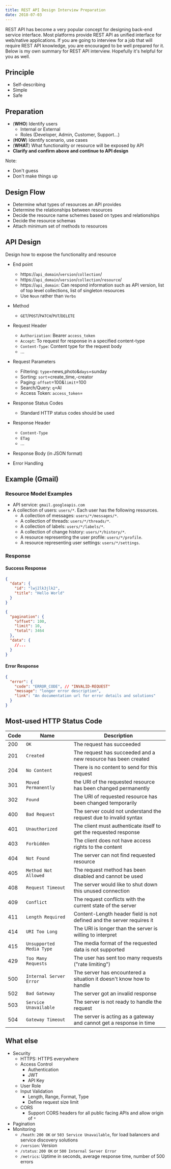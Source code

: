 ```yaml
---
title: REST API Design Interview Preparation
date: 2018-07-03
---
```


REST API has become a very popular concept for designing back-end service interface. Most platforms provide REST API as unified interface for web/native applications. If you are going to interview for a job that will require REST API knowledge, you are encouraged to be well prepared for it. Below is my own summary for REST API interview. Hopefully it's helpful for you as well.

## Principle

- Self-describing
- Simple
- Safe

## Preparation

- (**WHO**) Identify users
  - Internal or External
  - Roles (Developer, Admin, Customer, Support...)
- (**HOW**) Identify scenario, use cases
- (**WHAT**) What functionality or resource will be exposed by API
- **Clarify and confirm above and continue to API design**

Note:

- Don't guess
- Don't make things up

## Design Flow

- Determine what types of resources an API provides
- Determine the relationships between resources
- Decide the resource name schemes based on types and relationships
- Decide the resource schemas
- Attach minimum set of methods to resources

## API Design

Design how to expose the functionality and resource

- End point

  - https://`api_domain`/`version`/`collection`/
  - https://`api_domain`/`version`/`collection`/`resource`/
  - https://`api_domain`: Can respond information such as API version, list of top level collections, list of singleton resources
  - Use `Noun` rather than `Verbs`

- Method

  - `GET`/`POST`/`PATCH`/`PUT`/`DELETE`

- Request Header

  - `Authorization`: Bearer `access_token`
  - `Accept`: To request for response in a specified content-type
  - `Content-Type`: Content type for the request body
  - ...

- Request Parameters

  - Filtering: `type`=news,photo&`days`=sunday
  - Sorting: `sort`=create_time,-creator
  - Paging: `offset`=100&`limit`=100
  - Search/Query: `q`=AI
  - Access Token: `access_token`=

- Response Status Codes

  - Standard HTTP status codes should be used

- Response Header

  - `Content-Type`
  - `ETag`
  - ...

- Response Body (in JSON format)

- Error Handling

## Example (Gmail)

### Resource Model Examples

- API service: `gmail.googleapis.com`
- A collection of users: `users/*`. Each user has the following resources.
  - A collection of messages: `users/*/messages/*`.
  - A collection of threads: `users/*/threads/*`.
  - A collection of labels: `users/*/labels/*`.
  - A collection of change history: `users/*/history/*`.
  - A resource representing the user profile: `users/*/profile`.
  - A resource representing user settings: `users/*/settings`.

### Response

#### Success Response

```json
{
  "data": {
    "id": "lwj2lk3jlk2",
    "title": "Hello World"
  }
}
```

```json
{
  "pagination": {
    "offset": 100,
    "limit": 10,
    "total": 3464
  },
  "data": {
    //...
  }
}
```

#### Error Response

```json
{
  "error": {
    "code": "ERROR_CODE", // "INVALID-REQUEST"
    "message": "longer error description",
    "link": "An documentation url for error details and solutions"
  }
}
```

## Most-used HTTP Status Code

| Code | Name                     | Description                                                           |
| ---- | ------------------------ | --------------------------------------------------------------------- |
| 200  | `OK`                     | The request has succeeded                                             |
| 201  | `Created`                | The request has succeeded and a new resource has been created         |
| 204  | `No Content`             | There is no content to send for this request                          |
| 301  | `Moved Permanently`      | the URI of the requested resource has been changed permanently        |
| 302  | `Found`                  | The URI of requested resource has been changed temporarily            |
| 400  | `Bad Request`            | The server could not understand the request due to invalid syntax     |
| 401  | `Unauthorized`           | The client must authenticate itself to get the requested response     |
| 403  | `Forbidden`              | The client does not have access rights to the content                 |
| 404  | `Not Found`              | The server can not find requested resource                            |
| 405  | `Method Not Allowed`     | The request method has been disabled and cannot be used               |
| 408  | `Request Timeout`        | The server would like to shut down this unused connection             |
| 409  | `Conflict`               | The request conflicts with the current state of the server            |
| 411  | `Length Required`        | Content-Length header field is not defined and the server requires it |
| 414  | `URI Too Long`           | The URI is longer than the server is willing to interpret             |
| 415  | `Unsupported Media Type` | The media format of the requested data is not supported               |
| 429  | `Too Many Requests`      | The user has sent too many requests ("rate limiting")                 |
| 500  | `Internal Server Error`  | The server has encountered a situation it doesn't know how to handle  |
| 502  | `Bad Gateway`            | The server got an invalid response                                    |
| 503  | `Service Unavailable`    | The server is not ready to handle the request                         |
| 504  | `Gateway Timeout`        | The server is acting as a gateway and cannot get a response in time   |

## What else

- Security
  - HTTPS: HTTPS everywhere
  - Access Control
    - Authentication
    - JWT
    - API Key
  - User Role
  - Input Validation
    - Length, Range, Format, Type
    - Define request size limit
  - CORS
    - Support CORS headers for all public facing APIs and allow origin of `*`
- Pagination
- Monitoring
  - `/heath`: `200 OK` or `503 Service Unavailable`, for load balancers and service discovery solutions
  - `/version`: Version
  - `/status`: `200 OK` or `500 Internal Server Error`
  - `/metrics`: Uptime in seconds, average response time, number of 500 errors

